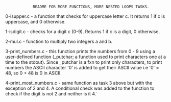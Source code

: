 				README FOR MORE FUNCTIONS, MORE NESTED LOOPS TASKS.

0-isupper.c - a function that checks for uppercase letter c. It returns 1 if c is uppercase, and 0 otherwise.

1-isdigit.c - checks for a digit c (0-9). Returns 1 if c is a digit, 0 otherwise.

2-mul.c - function to multiply two integers a and b.

3-print_numbers.c - this function prints the numbers from 0 - 9 using a user-defined function (\_putchar; a function used to print characters one at a time to the stdout). Since \_putchar is a fxn to print only characters, to print numbers the ASCII character '0' is added to get their ASCII value i.e '0' = 48, so 0 + 48 is 0 in ASCII.

4-print_most_numbers.c - same function as task 3 above but with the exception of 2 and 4. A conditional check was added to the function to check if the digit is not 2 and neither is it 4.`


